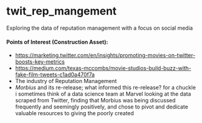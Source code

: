 # twit_rep_mangement
Exploring the data of reputation management with a focus on social media 


#### Points of Interest (Construction Asset):
- https://marketing.twitter.com/en/insights/promoting-movies-on-twitter-boosts-key-metrics
- https://medium.com/texas-mccombs/movie-studios-build-buzz-with-fake-film-tweets-c1ad0a470f7a
- The industry of Reputation Management
- *Morbius* and its re-release; what informed this re-release? for a chuckle i sometimes think of a data science team at Marvel looking at the data scraped from Twitter, finding that Morbius was being discussed frequently and seemingly positively, and chose to pivot and dedicate valuable resources to giving the poorly created



